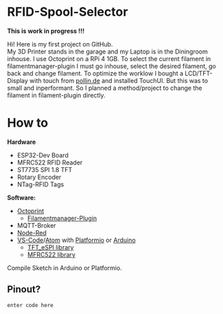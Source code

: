 <h1 id="rfid-spool-selector">RFID-Spool-Selector</h1>
<p><strong>This is work in progress !!!</strong></p>
<p>Hi! Here is my first project on GitHub.<br>
My 3D Printer stands in the garage and my Laptop is in the Diningroom inhouse. I use Octoprint on a RPi 4 1GB. To select the current filament in filamentmanager-plugin I must go inhouse, select the desired filament, go back and change filament. To optimize the worklow I bought a LCD/TFT-Display with touch from <a href="http://pollin.de">pollin.de</a> and installed TouchUI. But this was to small and inperformant. So I planned a method/project to change the filament in filament-plugin directly.</p>
<h1 id="how-to">How to</h1>
<p><strong>Hardware</strong></p>
<ul>
<li>ESP32-Dev Board</li>
<li>MFRC522 RFID Reader</li>
<li>ST7735 SPI 1.8 TFT</li>
<li>Rotary Encoder</li>
<li>NTag-RFID Tags</li>
</ul>
<p><strong>Software:</strong></p>
<ul>
<li><a href="https://octoprint.org/">Octoprint</a>
<ul>
<li><a href="https://plugins.octoprint.org/plugins/filamentmanager/">Filamentmanager-Plugin</a></li>
</ul>
</li>
<li>MQTT-Broker</li>
<li><a href="https://nodered.org/">Node-Red</a></li>
<li><a href="https://code.visualstudio.com/">VS-Code</a>/<a href="https://atom.io/">Atom</a> with <a href="https://platformio.org/">Platformio</a> or <a href="https://www.arduino.cc/">Arduino</a>
<ul>
<li><a href="https://github.com/Bodmer/TFT_eSPI">TFT_eSPI library</a></li>
<li><a href="https://github.com/miguelbalboa/rfid">MFRC522 library</a></li>
</ul>
</li>
</ul>
<p>Compile Sketch in Arduino or Platformio.</p>
<h2 id="pinout">Pinout?</h2>
<pre><code>enter code here
</code></pre>
